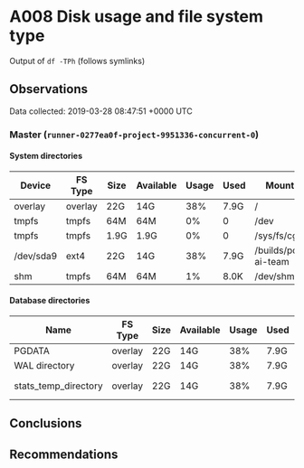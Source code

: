 # A008 Disk usage and file system type
Output of `df -TPh` (follows symlinks)

## Observations ##
Data collected: 2019-03-28 08:47:51 +0000 UTC  

    
        
### Master (`runner-0277ea0f-project-9951336-concurrent-0`) ###

#### System directories ####
Device | FS Type | Size | Available | Usage | Used | Mount Point 
-------|---------|------|-----------|-----|------|-------------
overlay|overlay|22G|14G|38%|7.9G|/
tmpfs|tmpfs|64M|64M|0%|0|/dev
tmpfs|tmpfs|1.9G|1.9G|0%|0|/sys/fs/cgroup
/dev/sda9|ext4|22G|14G|38%|7.9G|/builds/postgres-ai-team
shm|tmpfs|64M|64M|1%|8.0K|/dev/shm


#### Database directories ####
Name | FS Type | Size | Available | Usage | Used | Mount Point | Path | Device
-----|---------|------|-----------|-----|------|-------------|------|-------
PGDATA|overlay|22G|14G|38%|7.9G|/|/var/lib/postgresql/11/main|overlay
WAL directory|overlay|22G|14G|38%|7.9G|/|/var/lib/postgresql/11/main/pg_wal|overlay
stats_temp_directory|overlay|22G|14G|38%|7.9G|/|/var/run/postgresql/11-main.pg_stat_tmp|overlay


        
    




## Conclusions ##

## Recommendations ##
